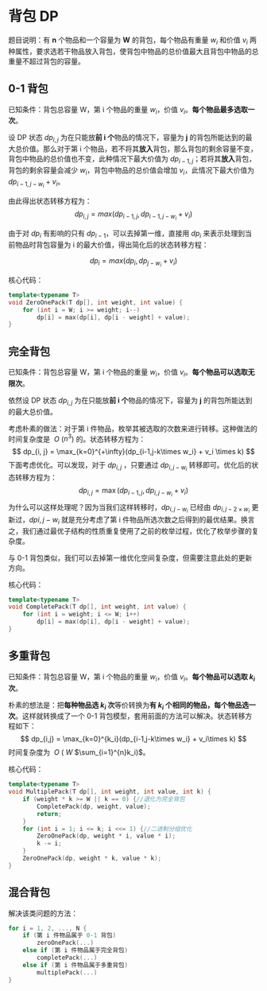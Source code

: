# 背包 DP

题目说明：有 **n** 个物品和一个容量为 **W** 的背包，每个物品有重量 $w_i$ 和价值 $v_i$ 两种属性，要求选若干物品放入背包，使背包中物品的总价值最大且背包中物品的总重量不超过背包的容量。

## 0-1 背包

已知条件：背包总容量 W，第 i 个物品的重量 $w_i$，价值 $v_i$。**每个物品最多选取一次**。<br/>

设 DP 状态 $dp_{i, j}$ 为在只能放**前 i 个**物品的情况下，容量为 **j** 的背包所能达到的最大总价值。那么对于第 i 个物品，若不将其**放入**背包，那么背包的剩余容量不变，背包中物品的总价值也不变，此种情况下最大价值为 $dp_{i-1, j}$；若将其**放入**背包，背包的剩余容量会减少 $w_i$，背包中物品的总价值会增加 $v_i$，此情况下最大价值为 $dp_{i-1,j-w_i} + v_i$。<br/>

由此得出状态转移方程为：
$$
dp_{i, j} = max(dp_{i-1,j}, dp_{i-1,j-w_i} + v_i)
$$

由于对 $dp_i$ 有影响的只有 $dp_{i-1}$，可以去掉第一维，直接用 $dp_i$ 来表示处理到当前物品时背包容量为 i 的最大价值，得出简化后的状态转移方程：

$$
dp_i = max(dp_i, dp_{j-w_i} + v_i)
$$

核心代码：

```c++
template<typename T>
void ZeroOnePack(T dp[], int weight, int value) {
    for (int i = W; i >= weight; i--)
        dp[i] = max(dp[i], dp[i - weight] + value);
}
```

## 完全背包

已知条件：背包总容量 W，第 i 个物品的重量 $w_i$，价值 $v_i$。**每个物品可以选取无限次**。<br/>

依然设 DP 状态 $dp_{i, j}$ 为在只能放**前 i 个**物品的情况下，容量为 **j** 的背包所能达到的最大总价值。<br/>

考虑朴素的做法：对于第 i 件物品，枚举其被选取的次数来进行转移。这种做法的时间复杂度是 $~O~$($n^3$) 的。状态转移方程为：
$$
dp_{i, j} = \max_{k=0}^{+\infty}(dp_{i-1,j-k\times w_i} + v_i \times k)
$$
下面考虑优化。可以发现，对于 $dp_{i, j}$ ，只要通过 $dp_{i, j-w_i}$ 转移即可。优化后的状态转移方程为：
$$
dp_{i,j} = \max(dp_{i-1,j}, dp_{i, j - w_i} + v_i)
$$
为什么可以这样处理呢？因为当我们这样转移时，$dp_{i, j-w_i}$ 已经由 $dp_{i, j-2\times w_i}$ 更新过，$dp{i,j-w_i}$ 就是充分考虑了第 i 件物品所选次数之后得到的最优结果。换言之，我们通过最优子结构的性质重复使用了之前的枚举过程，优化了枚举步骤的复杂度。<br/>

与 0-1 背包类似，我们可以去掉第一维优化空间复杂度，但需要注意此处的更新方向。<br/>

核心代码：

```c++
template<typename T>
void CompletePack(T dp[], int weight, int value) {
    for (int i = weight; i <= W; i++)
        dp[i] = max(dp[i], dp[i - weight] + value);
}
```

## 多重背包

已知条件：背包总容量 W，第 i 个物品的重量 $w_i$，价值 $v_i$。**每个物品可以选取 $k_i$ 次**。<br/>

朴素的想法是：把**每种物品选 $k_i$ 次**等价转换为**有 $k_i$ 个相同的物品，每个物品选一次**。这样就转换成了一个 0-1 背包模型，套用前面的方法可以解决。状态转移方程如下：
$$
dp_{i,j} = \max_{k=0}^{k_i}(dp_{i-1,j-k\times w_i} + v_i\times k)
$$
时间复杂度为 $~O~(~W~$$\sum_{i=1}^{n}k_i)$。<br/>

核心代码：

```c++
template<typename T>
void MultiplePack(T dp[], int weight, int value, int k) {
    if (weight * k >= W || k == 0) {//退化为完全背包
        CompletePack(dp, weight, value);
        return;
    }
    for (int i = 1; i <= k; i <<= 1) {//二进制分组优化
        ZeroOnePack(dp, weight * i, value * i);
        k -= i;
    }
    ZeroOnePack(dp, weight * k, value * k);
}
```

## 混合背包

解决该类问题的方法：

```c++
for i = 1, 2, ..., N {
    if (第 i 件物品属于 0-1 背包)
        zeroOnePack(...)
    else if (第 i 件物品属于完全背包)
        completePack(...)
    else if (第 i 件物品属于多重背包)
        multiplePack(...)
}
```
